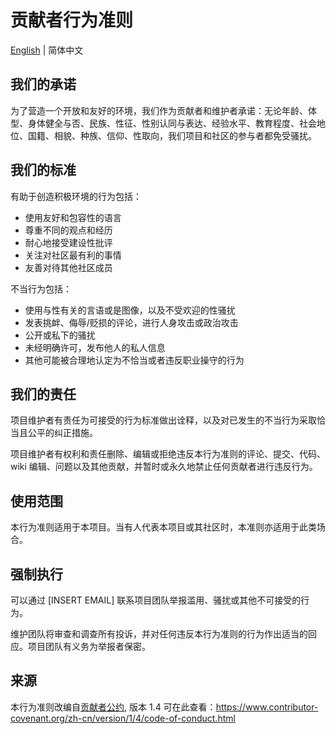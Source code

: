 # 贡献者行为准则

[English](CODE_OF_CONDUCT.md) | 简体中文

## 我们的承诺

为了营造一个开放和友好的环境，我们作为贡献者和维护者承诺：无论年龄、体型、身体健全与否、民族、性征、性别认同与表达、经验水平、教育程度、社会地位、国籍、相貌、种族、信仰、性取向，我们项目和社区的参与者都免受骚扰。

## 我们的标准

有助于创造积极环境的行为包括：

* 使用友好和包容性的语言
* 尊重不同的观点和经历
* 耐心地接受建设性批评
* 关注对社区最有利的事情
* 友善对待其他社区成员

不当行为包括：

* 使用与性有关的言语或是图像，以及不受欢迎的性骚扰
* 发表挑衅、侮辱/贬损的评论，进行人身攻击或政治攻击
* 公开或私下的骚扰
* 未经明确许可，发布他人的私人信息
* 其他可能被合理地认定为不恰当或者违反职业操守的行为

## 我们的责任

项目维护者有责任为可接受的行为标准做出诠释，以及对已发生的不当行为采取恰当且公平的纠正措施。

项目维护者有权利和责任删除、编辑或拒绝违反本行为准则的评论、提交、代码、wiki 编辑、问题以及其他贡献，并暂时或永久地禁止任何贡献者进行违反行为。

## 使用范围

本行为准则适用于本项目。当有人代表本项目或其社区时，本准则亦适用于此类场合。

## 强制执行

可以通过 [INSERT EMAIL] 联系项目团队举报滥用、骚扰或其他不可接受的行为。

维护团队将审查和调查所有投诉，并对任何违反本行为准则的行为作出适当的回应。项目团队有义务为举报者保密。

## 来源

本行为准则改编自[贡献者公约][homepage], 版本 1.4
可在此查看：https://www.contributor-covenant.org/zh-cn/version/1/4/code-of-conduct.html

[homepage]: https://www.contributor-covenant.org 